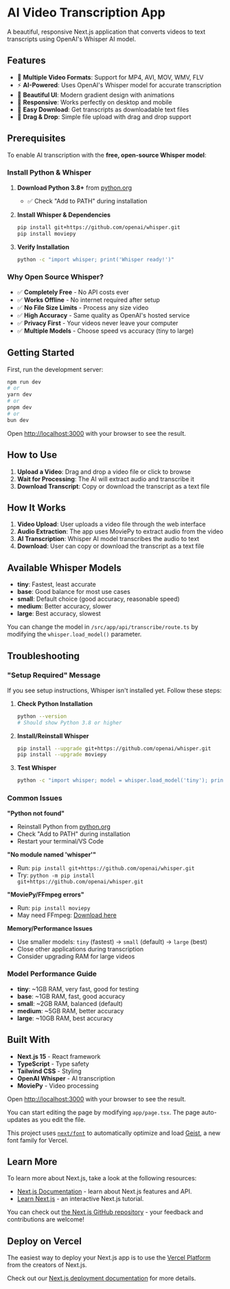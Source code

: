 # AI Video Transcription App

A beautiful, responsive Next.js application that converts videos to text transcripts using OpenAI's Whisper AI model.

## Features

- 🎥 **Multiple Video Formats**: Support for MP4, AVI, MOV, WMV, FLV
- ⚡ **AI-Powered**: Uses OpenAI's Whisper model for accurate transcription
- 🎨 **Beautiful UI**: Modern gradient design with animations
- 📱 **Responsive**: Works perfectly on desktop and mobile
- 💾 **Easy Download**: Get transcripts as downloadable text files
- 🔄 **Drag & Drop**: Simple file upload with drag and drop support

## Prerequisites

To enable AI transcription with the **free, open-source Whisper model**:

### Install Python & Whisper
1. **Download Python 3.8+** from [python.org](https://python.org)
   - ✅ Check "Add to PATH" during installation

2. **Install Whisper & Dependencies**
   ```bash
   pip install git+https://github.com/openai/whisper.git
   pip install moviepy
   ```

3. **Verify Installation**
   ```bash
   python -c "import whisper; print('Whisper ready!')"
   ```

### Why Open Source Whisper?
- ✅ **Completely Free** - No API costs ever
- ✅ **Works Offline** - No internet required after setup
- ✅ **No File Size Limits** - Process any size video
- ✅ **High Accuracy** - Same quality as OpenAI's hosted service
- ✅ **Privacy First** - Your videos never leave your computer
- ✅ **Multiple Models** - Choose speed vs accuracy (tiny to large)

## Getting Started

First, run the development server:

```bash
npm run dev
# or
yarn dev
# or
pnpm dev
# or
bun dev
```

Open [http://localhost:3000](http://localhost:3000) with your browser to see the result.

## How to Use

1. **Upload a Video**: Drag and drop a video file or click to browse
2. **Wait for Processing**: The AI will extract audio and transcribe it
3. **Download Transcript**: Copy or download the transcript as a text file

## How It Works

1. **Video Upload**: User uploads a video file through the web interface
2. **Audio Extraction**: The app uses MoviePy to extract audio from the video
3. **AI Transcription**: Whisper AI model transcribes the audio to text
4. **Download**: User can copy or download the transcript as a text file

## Available Whisper Models

- **tiny**: Fastest, least accurate
- **base**: Good balance for most use cases  
- **small**: Default choice (good accuracy, reasonable speed)
- **medium**: Better accuracy, slower
- **large**: Best accuracy, slowest

You can change the model in `/src/app/api/transcribe/route.ts` by modifying the `whisper.load_model()` parameter.

## Troubleshooting

### "Setup Required" Message
If you see setup instructions, Whisper isn't installed yet. Follow these steps:

1. **Check Python Installation**
   ```bash
   python --version
   # Should show Python 3.8 or higher
   ```

2. **Install/Reinstall Whisper**
   ```bash
   pip install --upgrade git+https://github.com/openai/whisper.git
   pip install --upgrade moviepy
   ```

3. **Test Whisper**
   ```bash
   python -c "import whisper; model = whisper.load_model('tiny'); print('Success!')"
   ```

### Common Issues

**"Python not found"**
- Reinstall Python from [python.org](https://python.org)
- Check "Add to PATH" during installation
- Restart your terminal/VS Code

**"No module named 'whisper'"**
- Run: `pip install git+https://github.com/openai/whisper.git`
- Try: `python -m pip install git+https://github.com/openai/whisper.git`

**"MoviePy/FFmpeg errors"**
- Run: `pip install moviepy`
- May need FFmpeg: [Download here](https://ffmpeg.org/download.html)

**Memory/Performance Issues**
- Use smaller models: `tiny` (fastest) → `small` (default) → `large` (best)
- Close other applications during transcription
- Consider upgrading RAM for large videos

### Model Performance Guide
- **tiny**: ~1GB RAM, very fast, good for testing
- **base**: ~1GB RAM, fast, good accuracy
- **small**: ~2GB RAM, balanced (default)
- **medium**: ~5GB RAM, better accuracy
- **large**: ~10GB RAM, best accuracy

## Built With

- **Next.js 15** - React framework
- **TypeScript** - Type safety
- **Tailwind CSS** - Styling
- **OpenAI Whisper** - AI transcription
- **MoviePy** - Video processing

Open [http://localhost:3000](http://localhost:3000) with your browser to see the result.

You can start editing the page by modifying `app/page.tsx`. The page auto-updates as you edit the file.

This project uses [`next/font`](https://nextjs.org/docs/app/building-your-application/optimizing/fonts) to automatically optimize and load [Geist](https://vercel.com/font), a new font family for Vercel.

## Learn More

To learn more about Next.js, take a look at the following resources:

- [Next.js Documentation](https://nextjs.org/docs) - learn about Next.js features and API.
- [Learn Next.js](https://nextjs.org/learn) - an interactive Next.js tutorial.

You can check out [the Next.js GitHub repository](https://github.com/vercel/next.js) - your feedback and contributions are welcome!

## Deploy on Vercel

The easiest way to deploy your Next.js app is to use the [Vercel Platform](https://vercel.com/new?utm_medium=default-template&filter=next.js&utm_source=create-next-app&utm_campaign=create-next-app-readme) from the creators of Next.js.

Check out our [Next.js deployment documentation](https://nextjs.org/docs/app/building-your-application/deploying) for more details.
